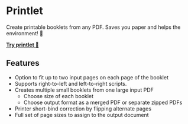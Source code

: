 # Printlet
Create printable booklets from any PDF. Saves you paper and helps the environment! :evergreen_tree:

[**Try printlet :book:**](https://raudius.github.io/printlet/ "test")


## Features

- Option to fit up to two input pages on each page of the booklet
- Supports right-to-left and left-to-right scripts.
- Creates multiple small booklets from one large input PDF
  - Choose size of each booklet
  - Choose output format as a merged PDF or separate zipped PDFs
- Printer short-bind correction by flipping alternate pages
- Full set of page sizes to assign to the output document
